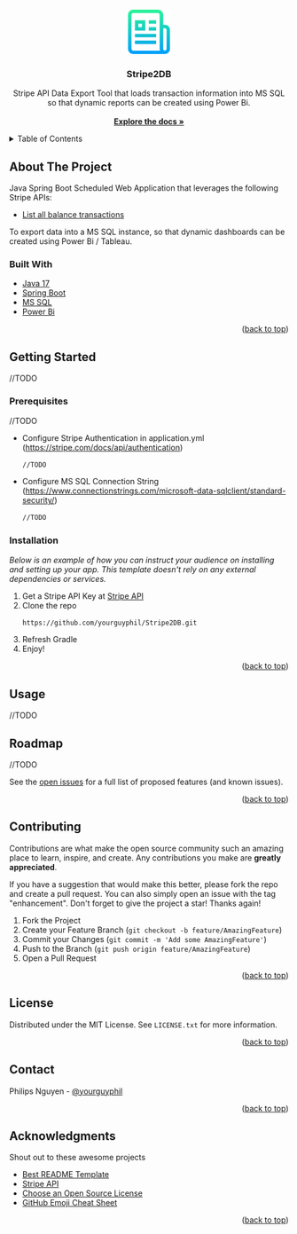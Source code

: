 <!-- PROJECT LOGO -->
<br />
<div align="center">
  <a href="https://github.com/yourguyphil/Stripe2DB/blob/master/README.md">
    <img src="images/logo.png" alt="Logo" width="80" height="80">
  </a>

  <h3 align="center">Stripe2DB</h3>
  <p align="center">
    Stripe API Data Export Tool that loads transaction information into MS SQL so that dynamic reports can be created using Power Bi.
    <br />
    <br />
    <a href="https://github.com/yourguyphil/Stripe2DB/blob/master/README.md"><strong>Explore the docs »</strong></a>
  </p>
</div>

<!-- TABLE OF CONTENTS -->
<details>
  <summary>Table of Contents</summary>
  <ol>
    <li>
      <a href="#about-the-project">About The Project</a>
      <ul>
        <li><a href="#built-with">Built With</a></li>
      </ul>
    </li>
    <li>
      <a href="#getting-started">Getting Started</a>
      <ul>
        <li><a href="#prerequisites">Prerequisites</a></li>
        <li><a href="#installation">Installation</a></li>
      </ul>
    </li>
    <li><a href="#usage">Usage</a></li>
    <li><a href="#roadmap">Roadmap</a></li>
    <li><a href="#contributing">Contributing</a></li>
    <li><a href="#license">License</a></li>
    <li><a href="#contact">Contact</a></li>
    <li><a href="#acknowledgments">Acknowledgments</a></li>
  </ol>
</details>

<!-- ABOUT THE PROJECT -->
## About The Project

Java Spring Boot Scheduled Web Application that leverages the following Stripe APIs:

* [List all balance transactions](https://stripe.com/docs/api/balance_transactions/list)

To export data into a MS SQL instance, so that dynamic dashboards can be created using Power Bi / Tableau. 

### Built With

* [Java 17](https://openjdk.org/projects/jdk/17/)
* [Spring Boot](https://spring.io/projects/spring-boot)
* [MS SQL](https://www.microsoft.com/en-us/sql-server/sql-server-2019)
* [Power Bi](https://powerbi.microsoft.com/en-us/)

<p align="right">(<a href="#top">back to top</a>)</p>

<!-- GETTING STARTED -->
## Getting Started

//TODO

### Prerequisites

//TODO


* Configure Stripe Authentication in application.yml (https://stripe.com/docs/api/authentication)
  ```sh
  //TODO
  ```
  
* Configure MS SQL Connection String (https://www.connectionstrings.com/microsoft-data-sqlclient/standard-security/)
  ```sh
  //TODO
  ```

### Installation

_Below is an example of how you can instruct your audience on installing and setting up your app. This template doesn't rely on any external dependencies or services._

1. Get a Stripe API Key at [Stripe API](https://stripe.com/docs/api)
2. Clone the repo
   ```sh
   https://github.com/yourguyphil/Stripe2DB.git
   ```
3. Refresh Gradle
4. Enjoy!

<p align="right">(<a href="#top">back to top</a>)</p>


<!-- USAGE EXAMPLES -->
## Usage

//TODO

<!-- ROADMAP -->
## Roadmap

//TODO

See the [open issues](https://github.com/yourguyphil/Stripe2DB/issues) for a full list of proposed features (and known issues).

<p align="right">(<a href="#top">back to top</a>)</p>

<!-- CONTRIBUTING -->
## Contributing

Contributions are what make the open source community such an amazing place to learn, inspire, and create. Any contributions you make are **greatly appreciated**.

If you have a suggestion that would make this better, please fork the repo and create a pull request. You can also simply open an issue with the tag "enhancement".
Don't forget to give the project a star! Thanks again!

1. Fork the Project
2. Create your Feature Branch (`git checkout -b feature/AmazingFeature`)
3. Commit your Changes (`git commit -m 'Add some AmazingFeature'`)
4. Push to the Branch (`git push origin feature/AmazingFeature`)
5. Open a Pull Request

<p align="right">(<a href="#top">back to top</a>)</p>

<!-- LICENSE -->
## License

Distributed under the MIT License. See `LICENSE.txt` for more information.

<p align="right">(<a href="#top">back to top</a>)</p>


<!-- CONTACT -->
## Contact

Philips Nguyen - [@yourguyphil](https://github.com/yourguyphil)

<p align="right">(<a href="#top">back to top</a>)</p>

<!-- ACKNOWLEDGMENTS -->
## Acknowledgments

Shout out to these awesome projects

* [Best README Template](https://github.com/othneildrew/Best-README-Template/)
* [Stripe API](https://stripe.com/docs/api)
* [Choose an Open Source License](https://choosealicense.com)
* [GitHub Emoji Cheat Sheet](https://www.webpagefx.com/tools/emoji-cheat-sheet)

<p align="right">(<a href="#top">back to top</a>)</p>

